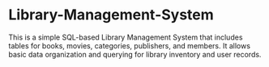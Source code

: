 # Library-Management-System
This is a simple SQL-based Library Management System that includes tables for books, movies, categories, publishers, and members. It allows basic data organization and querying for library inventory and user records.
